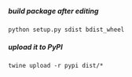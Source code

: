 ##### build package after editing 
    python setup.py sdist bdist_wheel
    
##### upload it to PyPI
    twine upload -r pypi dist/*